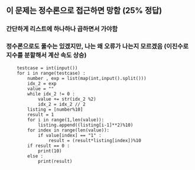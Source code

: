 ## 이 문제는 정수론으로 접근하면 망함 (25% 정답)
### 간단하게 리스트에 하나하나 곱하면서 가야함
### 정수론으로도 풀수는 있겠지만, 나는 왜 오류가 나는지 모르겠음 (이진수로 지수를 분할해서 계산 속도 상승)
        testcase = int(input())
        for i in range(testcase) :
            number , exp = list(map(int,input().split()))
            idx_2 = exp
            value = ""
            while idx_2 != 0 :
                value += str(idx_2 %2)
                idx_2 = idx_2 // 2
            listing = [number%10]
            result = 1
            for i in range(1,len(value)):
                listing.append((listing[i-1]**2)%10)
            for index in range(len(value)):
                if value[index] == "1" :
                    result = (result*listing[index])%10
            if result == 0 :
                print(10)
            else :
                print(result)
